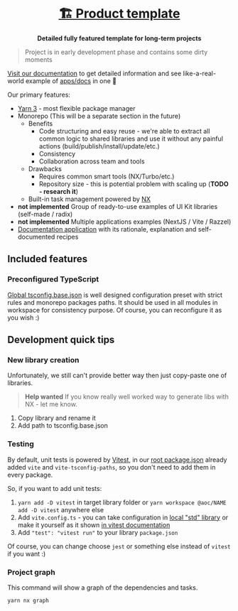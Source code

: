 <h1 align="center">
  <a aria-label="Product template" href="https://github.com/belgattitude/nextjs-monorepo-example">
    🏗 Product template
  </a>
</h1>
<p align="center">
  <strong>Detailed fully featured template for long-term projects</strong>
</p>

> Project is in early development phase and contains some dirty moments

[Visit our documentation](https://aoc.pages.dev/docs/aoc/intro) to get detailed information and
see like-a-real-world example of [apps/docs](./apps/docs) in one 👏

Our primary features:

- [Yarn 3](https://yarnpkg.com/getting-started/usage) - most flexible package manager
- Monorepo (This will be a separate section in the future)
  - Benefits
    - Code structuring and easy reuse - we're able to extract all common logic
      to shared libraries and use it without any painful actions (build/publish/install/update/etc.)
    - Consistency
    - Collaboration across team and tools
  - Drawbacks
    - Requires common smart tools (NX/Turbo/etc.)
    - Repository size - this is potential problem with scaling up (**TODO - research it**)
  - Built-in task management powered by [NX](https://nx.dev/)
- **not implemented** Group of ready-to-use examples of UI Kit libraries (self-made / radix)
- **not implemented** Multiple applications examples (NextJS / Vite / Razzel)
- [Documentation application](./apps/docs) with its rationale, explanation and self-documented recipes

## Included features

### Preconfigured TypeScript

[Global tsconfig.base.json](./tsconfig.json) is well designed
configuration preset with strict rules and monorepo packages paths.
It should be used in all modules in workspace for consistency purpose.
Of course, you can reconfigure it as you wish :)

## Development quick tips

### New library creation

Unfortunately, we still can't provide better way then just copy-paste one of libraries.

> **Help wanted** If you know really well worked way to generate libs with NX - let me know.

1. Copy library and rename it
2. Add path to tsconfig.base.json

### Testing

By default, unit tests is powered by [Vitest](https://vitest.dev/),
in our [root package.json](./package.json) already added `vite` and `vite-tsconfig-paths`,
so you don't need to add them in every package.

So, if you want to add unit tests:

1. `yarn add -D vitest` in target library folder or `yarn workspace @aoc/NAME add -D vitest` anywhere else
2. Add `vite.config.ts` - you can take configuration in [local "std" library](libs/std/vite.config.ts)
   or make it yourself as it shown [in vitest documentation](https://vitest.dev/config/)
3. Add `"test": "vitest run"` to your library `package.json`

Of course, you can change choose `jest` or something else instead of `vitest` if you want :)

### Project graph

This command will show a graph of the dependencies and tasks.

```sh
yarn nx graph
```
